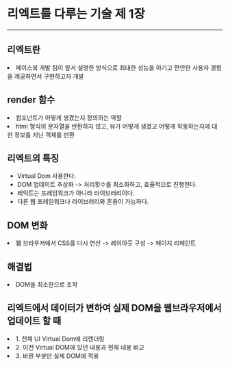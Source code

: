 # 리엑트를 다루는 기술 제 1장
***
## 리엑트란
<li> 페이스북 개발 팀이 앞서 설명한 방식으로 최대한 성능을 아기고 편안한 사용자 경험을 제공하면서 구현하고자 개발</li>

## render 함수
<li> 컴포넌트가 어떻게 생겼는지 정의하는 역할</li>
<li> html 형식의 문자열을 반환하지 않고, 뷰가 어떻게 생겼고 어떻게 작동하는지에 대한 정보를 지닌 객체를 반환</li>

## 리엑트의 특징
* Virtual Dom 사용한다.
* DOM 업데이트 추상화 -> 처리횟수를 최소화하고, 효율적으로 진행한다.
* 레익트는 프레임워크가 아니라 라이브러리이다.
* 다른 웹 프레임워크나 라이브러리와 혼용이 가능하다.

## DOM 변화
<li> 웹 브라우저에서 CSS를 다시 연산 -> 레이아웃 구성 -> 페이지 리페인트 </li>

## 해결법
<li> DOM을 최소한으로 조작 </li>

## 리엑트에서 데이터가 변하여 실제 DOM을 웹브라우저에서 업데이트 할 때
<li> 1. 전체 UI Virtual Dom에 리렌더링 </li>
<li> 2. 이전 Virtual DOM에 있던 내용과 현재 내용 비교 </li>
<li> 3. 바뀐 부분만 실제 DOM에 적용 </li>


